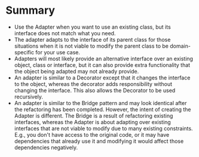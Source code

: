 # Summary

- Use the Adapter when you want to use an existing class, but its interface does not match what you need.
- The adapter adapts to the interface of its parent class for those situations when it is not viable to modify the parent class to be domain-specific for your use case.
- Adapters will most likely provide an alternative interface over an existing object, class or interface, but it can also provide extra functionality that the object being adapted may not already provide.
- An adapter is similar to a Decorator except that it changes the interface to the object, whereas the decorator adds responsibility without changing the interface. This also allows the Decorator to be used recursively.
- An adapter is similar to the Bridge pattern and may look identical after the refactoring has been completed. However, the intent of creating the Adapter is different. The Bridge is a result of refactoring existing interfaces, whereas the Adapter is about adapting over existing interfaces that are not viable to modify due to many existing constraints. E.g., you don't have access to the original code, or it may have dependencies that already use it and modifying it would affect those dependencies negatively.
